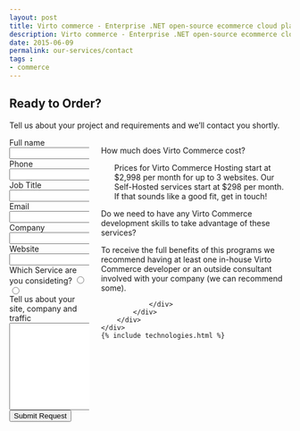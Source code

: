 ```yaml
---
layout: post
title: Virto commerce - Enterprise .NET open-source ecommerce cloud platform. Request Services
description: Virto commerce - Enterprise .NET open-source ecommerce cloud platform. Request Services
date: 2015-06-09
permalink: our-services/contact
tags : 
- commerce
---
```

<article role="main" class="main">
	<div class="partner __responsive">
		<h1 class="head-title">Ready to Order?</h1>
		<p class="text">Tell us about your project and requirements and we’ll contact you shortly.</p>
		<div class="columns">
			<div class="column">
				<div class="block">
					<form action="">
						<input type="hidden" value="Become a partner" name="Subject"/>
						<input type="hidden" value="true" name="IsResend"/>
						<input type="hidden" value="/thank-you" name="RedirectUrl" />
						<div class="column">
							<div class="control-group">
								<label for="Fullname">Full name</label>
								<input type="text" name="Fullname" class="form-input" required>
							</div>
							<div class="control-group">
								<label for="phone">Phone</label>
								<input type="text" name="Phone" class="form-input" required>
							</div>
							<div class="control-group">
								<label for="jobTitle">Job Title</label>
								<input type="text" name="JobTitle" class="form-input">
							</div>
						</div>
						<div class="column">
							<div class="control-group">
								<label for="email">Email</label>
								<input type="text" name="To" class="form-input" required>
							</div>
							<div class="control-group">
								<label for="company">Company</label>
								<input type="text" name="Company" class="form-input">
							</div>
							<div class="control-group">
								<label for="web">Website</label>
								<input type="text" name="Website" class="form-input" required>
							</div>
						</div>
						<div class="control-group">
							<label for="descr">Which Service are you consideting?</label>
							<input type="radio" value="Cloud Hosting"/>
							<input type="radio" value="Software Licensing"/>
						</div>
						<div class="control-group">
							<label for="descr">Tell us about your site, company and traffic</label>
							<textarea rows="10" cols="30" name="Comments" class="form-text" required></textarea>
						</div>
						<div class="control-group">
							<button class="button fill" type="submit">Submit Request</button>
						</div>
					</form>
				</div>
			</div>
			<div class="column">
				<div class="block">
<p class="title">How much does Virto Commerce cost?</p>
					<ul class="text">
						Prices for Virto Commerce Hosting start at $2,998 per month for up to 3 websites. Our Self-Hosted services start at $298 per month. If that sounds like a good fit, get in touch!
					</ul>
					<p class="title">Do we need to have any Virto Commerce development skills to take advantage of these services?</p>
					<p class="text">To receive the full benefits of this programs we recommend having at least one in-house Virto Commerce developer or an outside consultant involved with your company (we can recommend some).</p>
					
				</div>
			</div>
		</div>
	</div>
	{% include technologies.html %}
</article>

